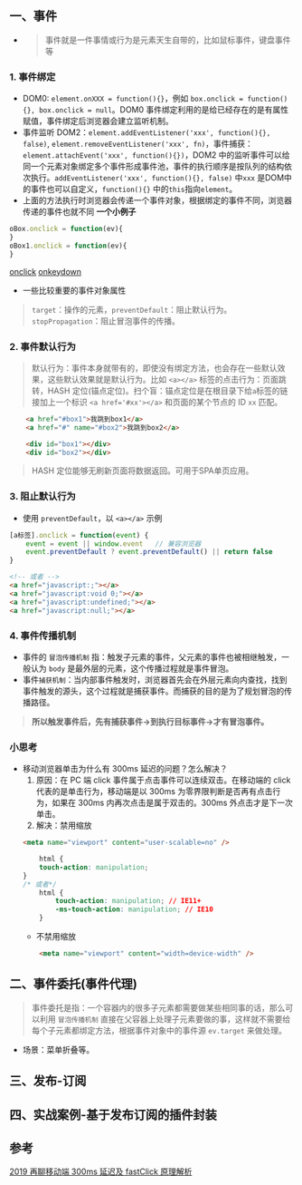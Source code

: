 ## 一、事件
* > 事件就是一件事情或行为是元素天生自带的，比如鼠标事件，键盘事件等
### 1. 事件绑定
* DOM0: `element.onXXX = function(){}`，例如 `box.onclick = function(){}, box.onclick = null`。DOM0 事件绑定利用的是给已经存在的是有属性赋值，事件绑定后浏览器会建立监听机制。
* 事件监听 DOM2：`element.addEventListener('xxx', function(){}, false)`, `element.removeEventListener('xxx', fn)`，事件捕获：`element.attachEvent('xxx', function(){})`，DOM2 中的监听事件可以给同一个元素对象绑定多个事件形成事件池，事件的执行顺序是按队列的结构依次执行。`addEventListener('xxx', function(){}, false)` 中`xxx` 是DOM中的事件也可以自定义，`function(){}` 中的`this`指向`element`。
* 上面的方法执行时浏览器会传递一个事件对象，根据绑定的事件不同，浏览器传递的事件也就不同
__一个小例子__
``` js
oBox.onclick = function(ev){
}
oBox1.onclick = function(ev){
}
```
[onclick](./img/onclick.jpg)
[onkeydown](./img/onkeydowm.jpg)
* 一些比较重要的事件对象属性
> `target`：操作的元素，`preventDefault`：阻止默认行为。`stopPropagation`：阻止冒泡事件的传播。


### 2. 事件默认行为
> 默认行为：事件本身就带有的，即使没有绑定方法，也会存在一些默认效果，这些默认效果就是默认行为。比如 `<a></a>` 标签的点击行为：页面跳转，HASH 定位(锚点定位)。扫个盲：锚点定位是在根目录下给`a`标签的链接加上一个标识 `<a href='#xx'></a>` 和页面的某个节点的 ID `xx` 匹配。
``` html
	<a href="#box1">我跳到box1</a>
	<a href="#" name="#box2">我跳到box2</a>

	<div id="box1"></div>
	<div id="box2"></div>
```
> HASH 定位能够无刷新页面将数据返回。可用于SPA单页应用。

### 3. 阻止默认行为
* 使用 `preventDefault`，以 `<a></a>` 示例
``` js
[a标签].onclick = function(event) {
    event = event || window.event   // 兼容浏览器
    event.preventDefault ? event.preventDefault() || return false
}
```
``` html
<!-- 或者 -->
<a href="javascript:;"></a>
<a href="javascript:void 0;"></a>
<a href="javascript:undefined;"></a>
<a href="javascript:null;"></a>
```
### 4. 事件传播机制
* 事件的 `冒泡传播机制` 指：触发子元素的事件，父元素的事件也被相继触发，一般认为 `body` 是最外层的元素，这个传播过程就是事件冒泡。
* 事件`捕获机制`：当内部事件触发时，浏览器首先会在外层元素向内查找，找到事件触发的源头，这个过程就是捕获事件。而捕获的目的是为了规划冒泡的传播路径。
> __所以触发事件后，先有捕获事件->到执行目标事件->才有冒泡事件。__


### 小思考
* 移动浏览器单击为什么有 300ms 延迟的问题？怎么解决？
  1. 原因：在 PC 端 click 事件属于点击事件可以连续双击。在移动端的 click 代表的是单击行为，移动端是以 300ms 为零界限判断是否再有点击行为，如果在 300ms 内再次点击是属于双击的。300ms 外点击才是下一次单击。
  2. 解决：禁用缩放
    ``` html
    <meta name="viewport" content="user-scalable=no" />
    ```
    ``` css
        html {
        touch-action: manipulation;
    }
    /* 或者*/
        html {
            touch-action: manipulation; // IE11+
            -ms-touch-action: manipulation; // IE10
        }
    ```
    - 不禁用缩放
    ``` html
        <meta name="viewport" content="width=device-width" />
    ```

## 二、事件委托(事件代理)
>事件委托是指：一个容器内的很多子元素都需要做某些相同事的话，那么可以利用 `冒泡传播机制` 直接在父容器上处理子元素要做的事，这样就不需要给每个子元素都绑定方法，根据事件对象中的事件源 `ev.target` 来做处理。
* 场景：菜单折叠等。


## 三、发布-订阅


## 四、实战案例-基于发布订阅的插件封装



















## 参考

[2019 再聊移动端 300ms 延迟及 fastClick 原理解析](https://segmentfault.com/a/1190000019281808)


